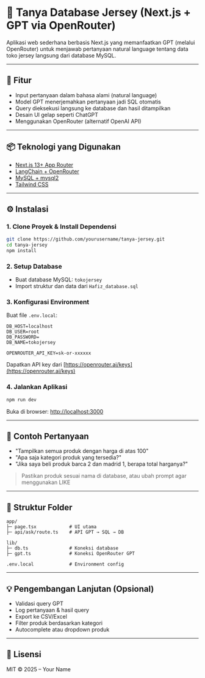 # 🧠 Tanya Database Jersey (Next.js + GPT via OpenRouter)

Aplikasi web sederhana berbasis Next.js yang memanfaatkan GPT (melalui OpenRouter) untuk menjawab pertanyaan natural language tentang data toko jersey langsung dari database MySQL.

---

## 🚀 Fitur

- Input pertanyaan dalam bahasa alami (natural language)
- Model GPT menerjemahkan pertanyaan jadi SQL otomatis
- Query dieksekusi langsung ke database dan hasil ditampilkan
- Desain UI gelap seperti ChatGPT
- Menggunakan OpenRouter (alternatif OpenAI API)

---

## 📦 Teknologi yang Digunakan

- [Next.js 13+ App Router](https://nextjs.org)
- [LangChain + OpenRouter](https://openrouter.ai)
- [MySQL + mysql2](https://www.npmjs.com/package/mysql2)
- [Tailwind CSS](https://tailwindcss.com)

---

## ⚙️ Instalasi

### 1. Clone Proyek & Install Dependensi

```bash
git clone https://github.com/yourusername/tanya-jersey.git
cd tanya-jersey
npm install
```

### 2. Setup Database

- Buat database MySQL: `tokojersey`
- Import struktur dan data dari `Hafiz_database.sql`

### 3. Konfigurasi Environment

Buat file `.env.local`:

```env
DB_HOST=localhost
DB_USER=root
DB_PASSWORD=
DB_NAME=tokojersey

OPENROUTER_API_KEY=sk-or-xxxxxx
```

Dapatkan API key dari [https://openrouter.ai/keys](https://openrouter.ai/keys)

### 4. Jalankan Aplikasi

```bash
npm run dev
```

Buka di browser: [http://localhost:3000](http://localhost:3000)

---

## 🧪 Contoh Pertanyaan

- "Tampilkan semua produk dengan harga di atas 100"
- "Apa saja kategori produk yang tersedia?"
- "Jika saya beli produk barca 2 dan madrid 1, berapa total harganya?"

> Pastikan produk sesuai nama di database, atau ubah prompt agar menggunakan LIKE

---

## 📁 Struktur Folder

```
app/
├─ page.tsx            # UI utama
├─ api/ask/route.ts    # API GPT → SQL → DB

lib/
├─ db.ts               # Koneksi database
├─ gpt.ts              # Koneksi OpenRouter GPT

.env.local             # Environment config
```

---

## 💡 Pengembangan Lanjutan (Opsional)

- Validasi query GPT
- Log pertanyaan & hasil query
- Export ke CSV/Excel
- Filter produk berdasarkan kategori
- Autocomplete atau dropdown produk

---

## 📝 Lisensi

MIT © 2025 – Your Name
